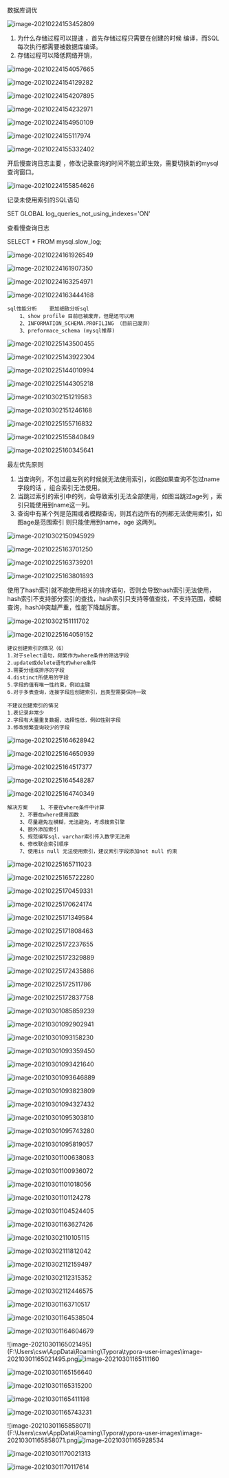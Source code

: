 数据库调优 

![image-20210224153452809](https://github.com/xiao7401/image/blob/4b649150b8598141b5d4527cbb96a2d1a8fff3b3/image-20210224153521307.png)


1. 为什么存储过程可以提速 ，首先存储过程只需要在创建的时候 编译，而SQL每次执行都需要被数据库编译。
2. 存储过程可以降低网络开销，



![image-20210224154057665](https://github.com/xiao7401/image/blob/main/image-20210224154057665.png)



![image-20210224154129282](https://github.com/xiao7401/image/blob/main/image-20210224154129282.png)

![image-20210224154207895](https://github.com/xiao7401/image/blob/main/image-20210224154207895.png)



![image-20210224154232971](https://github.com/xiao7401/image/blob/main/image-20210224154232971.png)



![image-20210224154950109](https://github.com/xiao7401/image/blob/main/image-20210224154950109.png)

![image-20210224155117974](https://github.com/xiao7401/image/blob/main/image-20210224155117974.png)







![image-20210224155332402](https://github.com/xiao7401/image/blob/main/image-20210224155332402.png)

 

开启慢查询日志主要 ，修改记录查询的时间不能立即生效，需要切换新的mysql查询窗口。



![image-20210224155854626](https://github.com/xiao7401/image/blob/main/image-20210224155854626.png)

记录未使用索引的SQL语句

SET GLOBAL log_queries_not_using_indexes='ON'



查看慢查询日志

SELECT * FROM mysql.slow_log;



![image-20210224161926549](https://github.com/xiao7401/image/blob/main/image-20210224161926549.png)





![image-20210224161907350](https://github.com/xiao7401/image/blob/main/image-20210224161907350.png)





![image-20210224163254971](https://github.com/xiao7401/image/blob/main/image-20210224163254971.png)





![image-20210224163444168](https://github.com/xiao7401/image/blob/main/image-20210224163444168.png)





```
sql性能分析    更加细致分析sql
    1、show profile 目前已被废弃，但是还可以用
    2、INFORMATION_SCHEMA.PROFILING （目前已废弃）
    3、preformace_schema (mysql推荐)
```







![image-20210225143500455](https://github.com/xiao7401/image/blob/main/image-20210225143500455.png)



![image-20210225143922304](https://github.com/xiao7401/image/blob/main/image-20210225143922304.png)

![image-20210225144010994](https://github.com/xiao7401/image/blob/main/image-20210225144010994.png)



![image-20210225144305218](https://github.com/xiao7401/image/blob/main/image-20210225144305218.png)

![image-20210302151219583](https://github.com/xiao7401/image/blob/main/image-20210302151219583.png)





![image-20210302151246168](https://github.com/xiao7401/image/blob/main/image-20210302151246168.png)













![image-20210225155716832](https://github.com/xiao7401/image/blob/main/image-20210225155716832.png)



![image-20210225155840849](https://github.com/xiao7401/image/blob/main/image-20210225155840849.png)





![image-20210225160345641](https://github.com/xiao7401/image/blob/main/image-20210225160345641.png)



最左优先原则 

1. 当查询列，不包过最左列的时候就无法使用索引，如图如果查询不包过name 字段的话 ，组合索引无法使用。
2. 当跳过索引的索引中的列，会导致索引无法全部使用，如图当跳过age列 ，索引只能使用到name这一列。
3. 查询中有某个列是范围或者模糊查询，则其右边所有的列都无法使用索引，如图age是范围索引 则只能使用到name，age 这两列。





![image-20210302150945929](https://github.com/xiao7401/image/blob/main/image-20210302150945929.png)







![image-20210225163701250](https://github.com/xiao7401/image/blob/main/image-20210225163701250.png)



![image-20210225163739201](https://github.com/xiao7401/image/blob/main/image-20210225163739201.png)



![image-20210225163801893](https://github.com/xiao7401/image/blob/main/image-20210225163801893.png)



使用了hash索引就不能使用相关的排序语句，否则会导致hash索引无法使用，hash索引不支持部分索引的查找，hash索引只支持等值查找，不支持范围，模糊查询，hash冲突越严重，性能下降越厉害。





![image-20210302151111702](https://github.com/xiao7401/image/blob/main/image-20210302151111702.png)







![image-20210225164059152](https://github.com/xiao7401/image/blob/main/image-20210225164059152.png)



```
建议创建索引的情况（6）
1.对于select语句，频繁作为where条件的筛选字段
2.update或delete语句的where条件
3.需要分组或排序的字段
4.distinct所使用的字段
5.字段的值有唯一性约束，例如主键 
6.对于多表查询，连接字段应创建索引，且类型需要保持一致

不建议创建索引的情况
1.表记录非常少
2.字段有大量重复数据，选择性低，例如性别字段
3.修改频繁查询较少的字段       
```



![image-20210225164628942](https://github.com/xiao7401/image/blob/main/image-20210225164628942.png)







![image-20210225164650939](https://github.com/xiao7401/image/blob/main/image-20210225164650939.png)









![image-20210225164517377](https://github.com/xiao7401/image/blob/main/image-20210225164517377.png)



![image-20210225164548287](https://github.com/xiao7401/image/blob/main/image-20210225164548287.png)



![image-20210225164740349](https://github.com/xiao7401/image/blob/main/image-20210225164740349.png)





```
解决方案    1、不要在where条件中计算
    2、不要在where使用函数
    3、尽量避免左模糊，无法避免，考虑搜索引擎
    4、额外添加索引
    5、规范编写sql，varchar索引传入数字无法用
    6、修改联合索引顺序
    7、使用is null 无法使用索引，建议索引字段添加not null 约束
```





![image-20210225165711023](https://github.com/xiao7401/image/blob/main/image-20210225165711023.png)



![image-20210225165722280](https://github.com/xiao7401/image/blob/main/image-20210225165722280.png)

![image-20210225170459331](https://github.com/xiao7401/image/blob/main/image-20210225170459331.png)



![image-20210225170624174](https://github.com/xiao7401/image/blob/main/image-20210225170624174.png)

![image-20210225171349584](https://github.com/xiao7401/image/blob/main/image-20210225171349584.png)

![image-20210225171808463](https://github.com/xiao7401/image/blob/main/image-20210225171808463.png)

![image-20210225172237655](https://github.com/xiao7401/image/blob/main/image-20210225172237655.png)

![image-20210225172329889](https://github.com/xiao7401/image/blob/main/image-20210225172329889.png)

![image-20210225172435886](https://github.com/xiao7401/image/blob/main/image-20210225172435886.png)

![image-20210225172511786](https://github.com/xiao7401/image/blob/main/image-20210225172511786.png)



![image-20210225172837758](https://github.com/xiao7401/image/blob/main/image-20210225172837758.png)







![image-20210301085859239](https://github.com/xiao7401/image/blob/main/image-20210301085859239.png)



![image-20210301092902941](https://github.com/xiao7401/image/blob/main/image-20210301092902941.png)

![image-20210301093158230](https://github.com/xiao7401/image/blob/main/image-20210301093158230.png)



![image-20210301093359450](https://github.com/xiao7401/image/blob/main/image-20210301093359450.png)

![image-20210301093421640](https://github.com/xiao7401/image/blob/main/image-20210301093421640.png)

![image-20210301093646889](https://github.com/xiao7401/image/blob/main/image-20210301093646889.png)



![image-20210301093823809](https://github.com/xiao7401/image/blob/main/image-20210301093823809.png)



![image-20210301094327432](https://github.com/xiao7401/image/blob/main/image-20210301094327432.png)



![image-20210301095303810](https://github.com/xiao7401/image/blob/main/image-20210301095303810.png)





![image-20210301095743280](https://github.com/xiao7401/image/blob/main/image-20210301095743280.png)



![image-20210301095819057](https://github.com/xiao7401/image/blob/main/image-20210301095819057.png)





![image-20210301100638083](https://github.com/xiao7401/image/blob/main/image-20210301100638083.png)



![image-20210301100936072](https://github.com/xiao7401/image/blob/main/image-20210301100936072.png)



![image-20210301101018056](https://github.com/xiao7401/image/blob/main/image-20210301101018056.png)



![image-20210301101124278](https://github.com/xiao7401/image/blob/main/image-20210301101124278.png)





![image-20210301104524405](https://github.com/xiao7401/image/blob/main/image-20210301104524405.png)



![image-20210301163627426](https://github.com/xiao7401/image/blob/main/image-20210301163627426.png)





![image-20210302110105115](https://github.com/xiao7401/image/blob/main/image-20210302110105115.png)





![image-20210302111812042](https://github.com/xiao7401/image/blob/main/image-20210302111812042.png)



![image-20210302112159497](https://github.com/xiao7401/image/blob/main/image-20210302112159497.png)

![image-20210302112315352](https://github.com/xiao7401/image/blob/main/image-20210302112315352.png)

![image-20210302112446575](https://github.com/xiao7401/image/blob/main/image-20210302112446575.png)





![image-20210301163710517](https://github.com/xiao7401/image/blob/main/image-20210301163710517.png)



![image-20210301164538504](https://github.com/xiao7401/image/blob/main/image-20210301164538504.png)



![image-20210301164604679](https://github.com/xiao7401/image/blob/main/image-20210301164604679.png)



![image-20210301165021495](F:\Users\csw\AppData\Roaming\Typora\typora-user-images\image-20210301165021495.png![image-20210301165111160](F:\Users\csw\AppData\Roaming\Typora\typora-user-images\image-20210301165111160.png)



 ![image-20210301165156640](F:\Users\csw\AppData\Roaming\Typora\typora-user-images\image-20210301165156640.png)



![image-20210301165315200](F:\Users\csw\AppData\Roaming\Typora\typora-user-images\image-20210301165315200.png)



![image-20210301165411198](F:\Users\csw\AppData\Roaming\Typora\typora-user-images\image-20210301165411198.png)



![image-20210301165743231](F:\Users\csw\AppData\Roaming\Typora\typora-user-images\image-20210301165743231.png)



![image-20210301165858071](F:\Users\csw\AppData\Roaming\Typora\typora-user-images\image-20210301165858071.png![image-20210301165928534](F:\Users\csw\AppData\Roaming\Typora\typora-user-images\image-20210301165928534.png)



![image-20210301170021313](F:\Users\csw\AppData\Roaming\Typora\typora-user-images\image-20210301170021313.png)



![image-20210301170117614](F:\Users\csw\AppData\Roaming\Typora\typora-user-images\image-20210301170117614.png)
